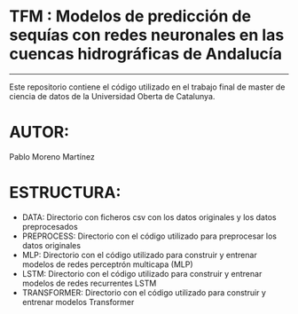 # TFM : Modelos de predicción de sequías con redes neuronales en las cuencas hidrográficas de Andalucía
***

Este repositorio contiene el código utilizado en el trabajo final de master de ciencia de datos de la Universidad Oberta de Catalunya.

#  AUTOR:
Pablo Moreno Martínez

# ESTRUCTURA:

*  DATA: Directorio con ficheros csv con los datos originales y los datos preprocesados
*  PREPROCESS: Directorio con el código utilizado para preprocesar los datos originales
*  MLP: Directorio con el código utilizado para construir y entrenar modelos de redes perceptrón multicapa (MLP)
*  LSTM: Directorio con el código utilizado para construir y entrenar modelos de redes recurrentes LSTM
*  TRANSFORMER: Directorio con el código utilizado para construir y entrenar modelos Transformer

